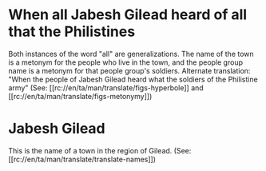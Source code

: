 # When all Jabesh Gilead heard of all that the Philistines

Both instances of the word "all" are generalizations. The name of the town is a metonym for the people who live in the town, and the people group name is a metonym for that people group's soldiers. Alternate translation: "When the people of Jabesh Gilead heard what the soldiers of the Philistine army" (See: [[rc://en/ta/man/translate/figs-hyperbole]] and [[rc://en/ta/man/translate/figs-metonymy]])

# Jabesh Gilead

This is the name of a town in the region of Gilead. (See: [[rc://en/ta/man/translate/translate-names]])


